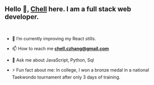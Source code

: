 <h2 align="left">Hello 👋, <a href="https://chellzhang.github.io/" target="blank">Chell</a> here. I am a full stack web developer.</h2>
<br>

<!--
**chellzhang/chellzhang** is a ✨ _special_ ✨ repository because its `README.md` (this file) appears on your GitHub profile.

- Fun fact: ...
-->


- 🌱 I’m currently improving my React stills.

- 📫 How to reach me **chell.czhang@gmail.com**

- 💬 Ask me about JavaScript, Python, Sql

- ⚡ Fun fact about me: In college, I won a bronze medal in a national Taekwondo tournament after only 3 days of training.

<p align="left"> <img src="https://komarev.com/ghpvc/?username=chellzhang&color=green/> </p>

